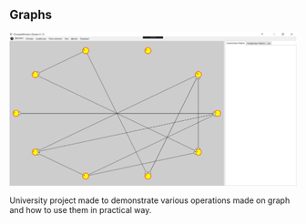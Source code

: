 ## Graphs

![](screen.png)

University project made to demonstrate various operations made on graph and how to use them in practical way.

